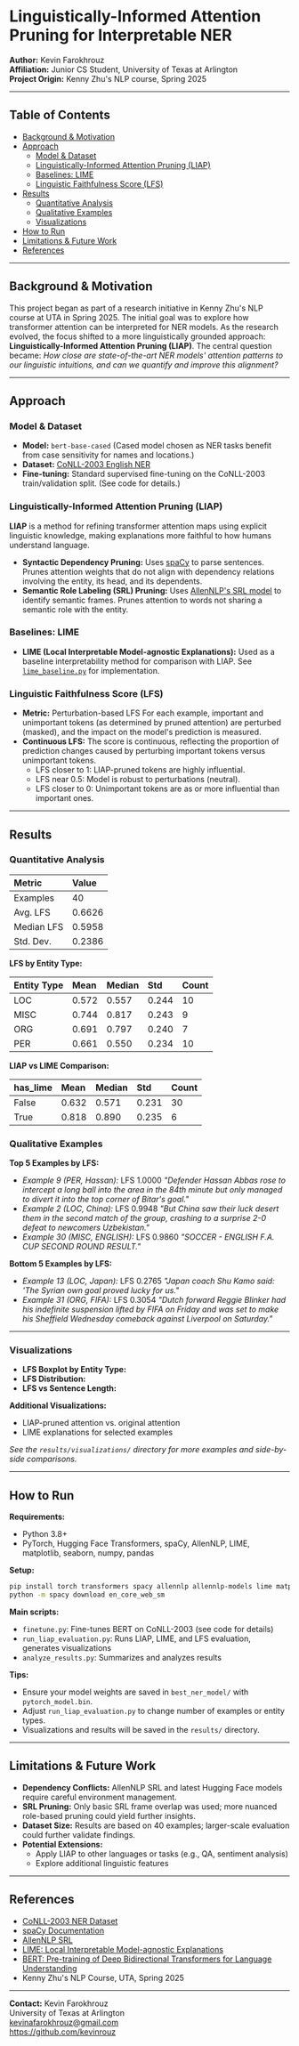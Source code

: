 # Linguistically-Informed Attention Pruning for Interpretable NER

**Author:** Kevin Farokhrouz<br>
**Affiliation:** Junior CS Student, University of Texas at Arlington<br>
**Project Origin:** Kenny Zhu's NLP course, Spring 2025

---

## Table of Contents

- [Background \& Motivation](#background--motivation)
- [Approach](#approach)
    - [Model \& Dataset](#model--dataset)
    - [Linguistically-Informed Attention Pruning (LIAP)](#linguistically-informed-attention-pruning-liap)
    - [Baselines: LIME](#baselines-lime)
    - [Linguistic Faithfulness Score (LFS)](#linguistic-faithfulness-score-lfs)
- [Results](#results)
    - [Quantitative Analysis](#quantitative-analysis)
    - [Qualitative Examples](#qualitative-examples)
    - [Visualizations](#visualizations)
- [How to Run](#how-to-run)
- [Limitations \& Future Work](#limitations--future-work)
- [References](#references)

---

## Background \& Motivation

This project began as part of a research initiative in Kenny Zhu's NLP course at UTA in Spring 2025. The initial goal was to explore how transformer attention can be interpreted for NER models. As the research evolved, the focus shifted to a more linguistically grounded approach: **Linguistically-Informed Attention Pruning (LIAP)**. The central question became:
*How close are state-of-the-art NER models' attention patterns to our linguistic intuitions, and can we quantify and improve this alignment?*

---

## Approach

### Model \& Dataset

- **Model:** `bert-base-cased`
(Cased model chosen as NER tasks benefit from case sensitivity for names and locations.)
- **Dataset:** [CoNLL-2003 English NER](https://www.clips.uantwerpen.be/conll2003/ner/)
- **Fine-tuning:** Standard supervised fine-tuning on the CoNLL-2003 train/validation split. (See code for details.)


### Linguistically-Informed Attention Pruning (LIAP)

**LIAP** is a method for refining transformer attention maps using explicit linguistic knowledge, making explanations more faithful to how humans understand language.

- **Syntactic Dependency Pruning:**
Uses [spaCy](https://spacy.io/) to parse sentences. Prunes attention weights that do not align with dependency relations involving the entity, its head, and its dependents.
- **Semantic Role Labeling (SRL) Pruning:**
Uses [AllenNLP's SRL model](https://demo.allennlp.org/semantic-role-labeling) to identify semantic frames. Prunes attention to words not sharing a semantic role with the entity.

### Baselines: LIME

- **LIME (Local Interpretable Model-agnostic Explanations):**
Used as a baseline interpretability method for comparison with LIAP. See [`lime_baseline.py`](lime_baseline.py) for implementation.


### Linguistic Faithfulness Score (LFS)

- **Metric:** Perturbation-based LFS
For each example, important and unimportant tokens (as determined by pruned attention) are perturbed (masked), and the impact on the model's prediction is measured.
- **Continuous LFS:**
The score is continuous, reflecting the proportion of prediction changes caused by perturbing important tokens versus unimportant tokens.
    - LFS closer to 1: LIAP-pruned tokens are highly influential.
    - LFS near 0.5: Model is robust to perturbations (neutral).
    - LFS closer to 0: Unimportant tokens are as or more influential than important ones.

---

## Results

### Quantitative Analysis

| Metric | Value |
| :-- | :-- |
| Examples | 40 |
| Avg. LFS | 0.6626 |
| Median LFS | 0.5958 |
| Std. Dev. | 0.2386 |

**LFS by Entity Type:**


| Entity Type | Mean | Median | Std | Count |
| :-- | :-- | :-- | :-- | :-- |
| LOC | 0.572 | 0.557 | 0.244 | 10 |
| MISC | 0.744 | 0.817 | 0.243 | 9 |
| ORG | 0.691 | 0.797 | 0.240 | 7 |
| PER | 0.661 | 0.550 | 0.234 | 10 |

**LIAP vs LIME Comparison:**


| has_lime | Mean | Median | Std | Count |
| :-- | :-- | :-- | :-- | :-- |
| False | 0.632 | 0.571 | 0.231 | 30 |
| True | 0.818 | 0.890 | 0.235 | 6 |

### Qualitative Examples

**Top 5 Examples by LFS:**

- *Example 9 (PER, Hassan):* LFS 1.0000
_"Defender Hassan Abbas rose to intercept a long ball into the area in the 84th minute but only managed to divert it into the top corner of Bitar's goal."_
- *Example 2 (LOC, China):* LFS 0.9948
_"But China saw their luck desert them in the second match of the group, crashing to a surprise 2-0 defeat to newcomers Uzbekistan."_
- *Example 30 (MISC, ENGLISH):* LFS 0.9860
_"SOCCER - ENGLISH F.A. CUP SECOND ROUND RESULT."_

**Bottom 5 Examples by LFS:**

- *Example 13 (LOC, Japan):* LFS 0.2765
_"Japan coach Shu Kamo said: 'The Syrian own goal proved lucky for us."_
- *Example 31 (ORG, FIFA):* LFS 0.3054
_"Dutch forward Reggie Blinker had his indefinite suspension lifted by FIFA on Friday and was set to make his Sheffield Wednesday comeback against Liverpool on Saturday."_

---

### Visualizations

- **LFS Boxplot by Entity Type:**
- **LFS Distribution:**
- **LFS vs Sentence Length:**

**Additional Visualizations:**

- LIAP-pruned attention vs. original attention
- LIME explanations for selected examples

_See the `results/visualizations/` directory for more examples and side-by-side comparisons._

---

## How to Run

**Requirements:**

- Python 3.8+
- PyTorch, Hugging Face Transformers, spaCy, AllenNLP, LIME, matplotlib, seaborn, numpy, pandas

**Setup:**

```bash
pip install torch transformers spacy allennlp allennlp-models lime matplotlib seaborn pandas
python -m spacy download en_core_web_sm
```

**Main scripts:**

- `finetune.py`: Fine-tunes BERT on CoNLL-2003 (see code for details)
- `run_liap_evaluation.py`: Runs LIAP, LIME, and LFS evaluation, generates visualizations
- `analyze_results.py`: Summarizes and analyzes results

**Tips:**

- Ensure your model weights are saved in `best_ner_model/` with `pytorch_model.bin`.
- Adjust `run_liap_evaluation.py` to change number of examples or entity types.
- Visualizations and results will be saved in the `results/` directory.

---

## Limitations \& Future Work

- **Dependency Conflicts:** AllenNLP SRL and latest Hugging Face models require careful environment management.
- **SRL Pruning:** Only basic SRL frame overlap was used; more nuanced role-based pruning could yield further insights.
- **Dataset Size:** Results are based on 40 examples; larger-scale evaluation could further validate findings.
- **Potential Extensions:**
    - Apply LIAP to other languages or tasks (e.g., QA, sentiment analysis)
    - Explore additional linguistic features

---

## References

- [CoNLL-2003 NER Dataset](https://www.clips.uantwerpen.be/conll2003/ner/)
- [spaCy Documentation](https://spacy.io/)
- [AllenNLP SRL](https://spacy.io/universe/project/allennlp)
- [LIME: Local Interpretable Model-agnostic Explanations](https://github.com/marcotcr/lime)
- [BERT: Pre-training of Deep Bidirectional Transformers for Language Understanding](https://arxiv.org/abs/1810.04805)
- Kenny Zhu's NLP Course, UTA, Spring 2025

---

**Contact:**
Kevin Farokhrouz<br>
University of Texas at Arlington<br>
kevinafarokhrouz@gmail.com<br>
https://github.com/kevinrouz